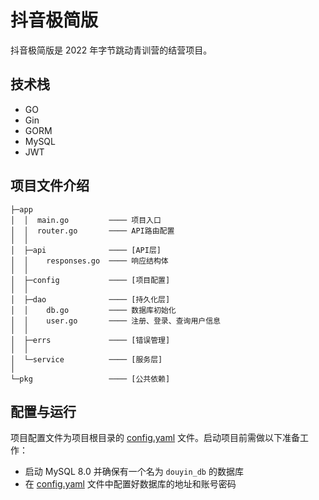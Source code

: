# 抖音极简版

抖音极简版是 2022 年字节跳动青训营的结营项目。

## 技术栈

- GO
- Gin
- GORM
- MySQL
- JWT

## 项目文件介绍

```text
├─app
│  │  main.go         ──── 项目入口
│  │  router.go       ──── API路由配置
│  │
│  ├─api              ──── [API层]
│  │    responses.go  ──── 响应结构体
│  │
│  ├─config           ──── [项目配置]
│  │
│  ├─dao              ──── [持久化层]
│  │    db.go         ──── 数据库初始化
│  │    user.go       ──── 注册、登录、查询用户信息
│  │
│  ├─errs             ──── [错误管理]
│  │
│  └─service          ──── [服务层]
│
└─pkg                 ──── [公共依赖]
```

## 配置与运行

项目配置文件为项目根目录的 [config.yaml](./config.yaml) 文件。启动项目前需做以下准备工作：

- 启动 MySQL 8.0 并确保有一个名为 `douyin_db` 的数据库
- 在 [config.yaml](./config.yaml) 文件中配置好数据库的地址和账号密码
